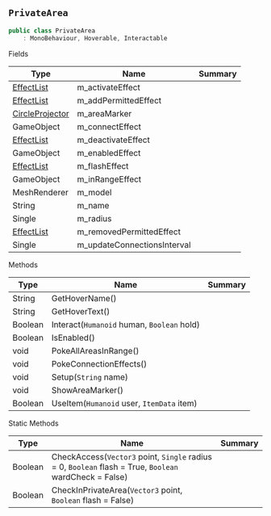 ## `PrivateArea`

```csharp
public class PrivateArea
    : MonoBehaviour, Hoverable, Interactable

```

Fields

| Type | Name | Summary | 
| --- | --- | --- | 
| [EffectList](./EffectList.md) | m_activateEffect |  | 
| [EffectList](./EffectList.md) | m_addPermittedEffect |  | 
| [CircleProjector](./CircleProjector.md) | m_areaMarker |  | 
| GameObject | m_connectEffect |  | 
| [EffectList](./EffectList.md) | m_deactivateEffect |  | 
| GameObject | m_enabledEffect |  | 
| [EffectList](./EffectList.md) | m_flashEffect |  | 
| GameObject | m_inRangeEffect |  | 
| MeshRenderer | m_model |  | 
| String | m_name |  | 
| Single | m_radius |  | 
| [EffectList](./EffectList.md) | m_removedPermittedEffect |  | 
| Single | m_updateConnectionsInterval |  | 


Methods

| Type | Name | Summary | 
| --- | --- | --- | 
| String | GetHoverName() |  | 
| String | GetHoverText() |  | 
| Boolean | Interact(`Humanoid` human, `Boolean` hold) |  | 
| Boolean | IsEnabled() |  | 
| void | PokeAllAreasInRange() |  | 
| void | PokeConnectionEffects() |  | 
| void | Setup(`String` name) |  | 
| void | ShowAreaMarker() |  | 
| Boolean | UseItem(`Humanoid` user, `ItemData` item) |  | 


Static Methods

| Type | Name | Summary | 
| --- | --- | --- | 
| Boolean | CheckAccess(`Vector3` point, `Single` radius = 0, `Boolean` flash = True, `Boolean` wardCheck = False) |  | 
| Boolean | CheckInPrivateArea(`Vector3` point, `Boolean` flash = False) |  | 


